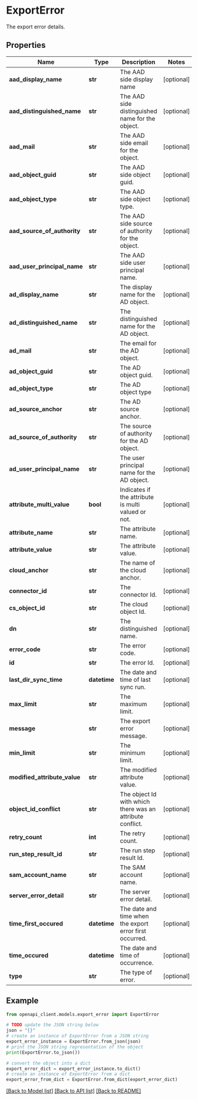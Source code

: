 # ExportError

The export error details.

## Properties

Name | Type | Description | Notes
------------ | ------------- | ------------- | -------------
**aad_display_name** | **str** | The AAD side display name | [optional] 
**aad_distinguished_name** | **str** | The AAD side distinguished name for the object. | [optional] 
**aad_mail** | **str** | The AAD side email for the object. | [optional] 
**aad_object_guid** | **str** | The AAD side object guid. | [optional] 
**aad_object_type** | **str** | The AAD side object type. | [optional] 
**aad_source_of_authority** | **str** | The AAD side source of authority for the object. | [optional] 
**aad_user_principal_name** | **str** | The AAD side user principal name. | [optional] 
**ad_display_name** | **str** | The display name for the AD object. | [optional] 
**ad_distinguished_name** | **str** | The distinguished name for the AD object. | [optional] 
**ad_mail** | **str** | The email for the AD object. | [optional] 
**ad_object_guid** | **str** | The AD object guid. | [optional] 
**ad_object_type** | **str** | The AD object type | [optional] 
**ad_source_anchor** | **str** | The AD source anchor. | [optional] 
**ad_source_of_authority** | **str** | The source of authority for the AD object. | [optional] 
**ad_user_principal_name** | **str** | The user principal name for the AD object. | [optional] 
**attribute_multi_value** | **bool** | Indicates if the attribute is multi valued or not. | [optional] 
**attribute_name** | **str** | The attribute name. | [optional] 
**attribute_value** | **str** | The attribute value. | [optional] 
**cloud_anchor** | **str** | The name of the cloud anchor. | [optional] 
**connector_id** | **str** | The connector Id. | [optional] 
**cs_object_id** | **str** | The cloud object Id. | [optional] 
**dn** | **str** | The distinguished name. | [optional] 
**error_code** | **str** | The error code. | [optional] 
**id** | **str** | The error Id. | [optional] 
**last_dir_sync_time** | **datetime** | The date and time of last sync run. | [optional] 
**max_limit** | **str** | The maximum limit. | [optional] 
**message** | **str** | The export error message. | [optional] 
**min_limit** | **str** | The minimum limit. | [optional] 
**modified_attribute_value** | **str** | The modified attribute value. | [optional] 
**object_id_conflict** | **str** | The object Id with which there was an attribute conflict. | [optional] 
**retry_count** | **int** | The retry count. | [optional] 
**run_step_result_id** | **str** | The run step result Id. | [optional] 
**sam_account_name** | **str** | The SAM account name. | [optional] 
**server_error_detail** | **str** | The server error detail. | [optional] 
**time_first_occured** | **datetime** | The date and time when the export error first occurred. | [optional] 
**time_occured** | **datetime** | The date and time of occurrence. | [optional] 
**type** | **str** | The type of error. | [optional] 

## Example

```python
from openapi_client.models.export_error import ExportError

# TODO update the JSON string below
json = "{}"
# create an instance of ExportError from a JSON string
export_error_instance = ExportError.from_json(json)
# print the JSON string representation of the object
print(ExportError.to_json())

# convert the object into a dict
export_error_dict = export_error_instance.to_dict()
# create an instance of ExportError from a dict
export_error_from_dict = ExportError.from_dict(export_error_dict)
```
[[Back to Model list]](../README.md#documentation-for-models) [[Back to API list]](../README.md#documentation-for-api-endpoints) [[Back to README]](../README.md)


